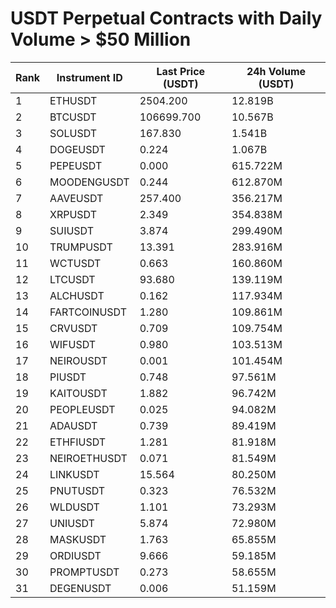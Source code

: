 # USDT Perpetual Contracts with Daily Volume > $50 Million

| Rank | Instrument ID | Last Price (USDT) | 24h Volume (USDT) |
|------|---------------|-------------------|-------------------|
| 1 | ETHUSDT | 2504.200 | 12.819B |
| 2 | BTCUSDT | 106699.700 | 10.567B |
| 3 | SOLUSDT | 167.830 | 1.541B |
| 4 | DOGEUSDT | 0.224 | 1.067B |
| 5 | PEPEUSDT | 0.000 | 615.722M |
| 6 | MOODENGUSDT | 0.244 | 612.870M |
| 7 | AAVEUSDT | 257.400 | 356.217M |
| 8 | XRPUSDT | 2.349 | 354.838M |
| 9 | SUIUSDT | 3.874 | 299.490M |
| 10 | TRUMPUSDT | 13.391 | 283.916M |
| 11 | WCTUSDT | 0.663 | 160.860M |
| 12 | LTCUSDT | 93.680 | 139.119M |
| 13 | ALCHUSDT | 0.162 | 117.934M |
| 14 | FARTCOINUSDT | 1.280 | 109.861M |
| 15 | CRVUSDT | 0.709 | 109.754M |
| 16 | WIFUSDT | 0.980 | 103.513M |
| 17 | NEIROUSDT | 0.001 | 101.454M |
| 18 | PIUSDT | 0.748 | 97.561M |
| 19 | KAITOUSDT | 1.882 | 96.742M |
| 20 | PEOPLEUSDT | 0.025 | 94.082M |
| 21 | ADAUSDT | 0.739 | 89.419M |
| 22 | ETHFIUSDT | 1.281 | 81.918M |
| 23 | NEIROETHUSDT | 0.071 | 81.549M |
| 24 | LINKUSDT | 15.564 | 80.250M |
| 25 | PNUTUSDT | 0.323 | 76.532M |
| 26 | WLDUSDT | 1.101 | 73.293M |
| 27 | UNIUSDT | 5.874 | 72.980M |
| 28 | MASKUSDT | 1.763 | 65.855M |
| 29 | ORDIUSDT | 9.666 | 59.185M |
| 30 | PROMPTUSDT | 0.273 | 58.655M |
| 31 | DEGENUSDT | 0.006 | 51.159M |
